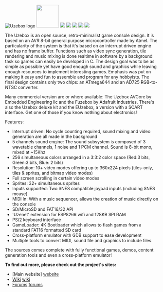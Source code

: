 <img src="http://uzebox.org/belogic.com/uzebox/images/new_banner3.jpg"
 alt="Uzebox logo" />
<img src="https://uzebox.org/belogic.com/uzebox/images/thumbs/case_thumb.gif" height="74px"  />
<img src="https://uzebox.org/belogic.com/uzebox/images/games/donkeykong.png"  />
<img src="https://uzebox.org/belogic.com/uzebox/images/games/alterego.png"  />
<img src="https://uzebox.org/belogic.com/uzebox/images/games/ghostyghost.png"  />
<img src="https://uzebox.org/belogic.com/uzebox/images/games/loderunner.png"  />
<img src="https://uzebox.org/belogic.com/uzebox/images/games/mellisretroland.png"  />


The Uzebox is an open source, retro-minimalist game console design. It is based on an AVR 8-bit general purpose microcontroller made by Atmel. The particularity of the system is that it's based on an interrupt driven engine and has no frame buffer. Functions such as video sync generation, tile rendering and music mixing is done realtime in software by a background task so games can easily be developed in C. The design goal was to be as simple as possible yet have good enough sound and graphics while leaving enough resources to implement interesting games. Emphasis was put on making it easy and fun to assemble and program for any hobbyists. The final design contains only two chips: an ATmega644 and an AD725 RGB-to-NTSC converter.

Many commercial version are or where available: The Uzebox AVCore by Embedded Engineering llc and the Fuzebox by Adafruit Industries. There's also the Uzebox deluxe kit and the EUzebox, a version with a SCART interface. Get one of those if you know nothing about electronics!

Features:
* Interrupt driven: No cycle counting required, sound mixing and video generation are all made in the background
* 5 channels sound engine: The sound subsystem is composed of 3 wavetable channels, 1 noise and 1 PCM channel. Sound is 8-bit mono, mixed at ~15Khz
* 256 simultaneous colors arranged in a 3:3:2 color space (Red:3 bits, Green:3 bits, Blue: 2 bits)
* Resolution: 10+ video modes offering up to 360x224 pixels (tiles-only, tiles & sprites, and bitmap video modes)
* Full screen scrolling in certain video modes
* Sprites: 32+ simultaneous sprites
* Inputs supported: Two SNES compatible joypad inputs (including SNES mouse)
* MIDI In: With a music sequencer, allows the creation of music directly on the console
* SD/MicroSD and FAT16/32 API
* 'Uzenet' extension for ESP8266 wifi and 128KB SPI RAM
* PS/2 keyboard interface
* GameLoader: 4K Bootloader which allows to flash games from a standard FAT16 formatted SD card
* Cross-platform emulator with GDB support to ease development
* Multiple tools to convert MIDI, sound file and graphics to include files

The sources comes complete with fully functional games, demos, content generation tools and even a cross-platform emulator!

**To find out more, please check out the project's sites:**
* [Main website] [website]
* [Wiki] [wiki]
* [Forums] [forums]

[website]: http://belogic.com/uzebox
[wiki]: http://uzebox.org/wiki
[forums]: http://uzebox.org/forums



